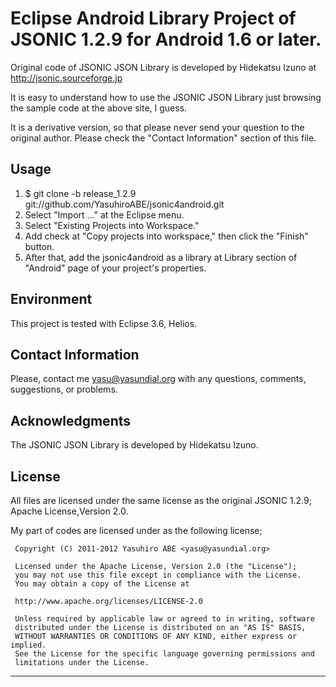 # Eclipse Android Library Project of JSONIC 1.2.9 for Android 1.6 or later.

Original code of JSONIC JSON Library is developed by Hidekatsu Izuno at http://jsonic.sourceforge.jp

It is easy to understand how to use the JSONIC JSON Library just browsing the sample code at the above site, I guess.

It is a derivative version, so that please never send your question to the original author.
Please check the "Contact Information" section of this file.

## Usage
1. $ git clone -b release_1.2.9 git://github.com/YasuhiroABE/jsonic4android.git
2. Select "Import ..." at the Eclipse menu.
3. Select "Existing Projects into Workspace."
4. Add check at  "Copy projects into workspace," then click the "Finish" button.
5. After that, add the jsonic4android as a library at Library section of "Android" page of your project's properties.

## Environment
This project is tested with Eclipse 3.6, Helios.

## Contact Information
Please, contact me <yasu@yasundial.org> with any questions, comments, suggestions, or problems.

## Acknowledgments
The JSONIC JSON Library is developed by Hidekatsu Izuno.

## License
All files are licensed under the same license as the original JSONIC 1.2.9; Apache License,Version 2.0.

My part of codes are licensed under as the following license;

     Copyright (C) 2011-2012 Yasuhiro ABE <yasu@yasundial.org>
     
     Licensed under the Apache License, Version 2.0 (the "License");
     you may not use this file except in compliance with the License.
     You may obtain a copy of the License at

     http://www.apache.org/licenses/LICENSE-2.0

     Unless required by applicable law or agreed to in writing, software
     distributed under the License is distributed on an "AS IS" BASIS,
     WITHOUT WARRANTIES OR CONDITIONS OF ANY KIND, either express or implied.
     See the License for the specific language governing permissions and
     limitations under the License.

______
